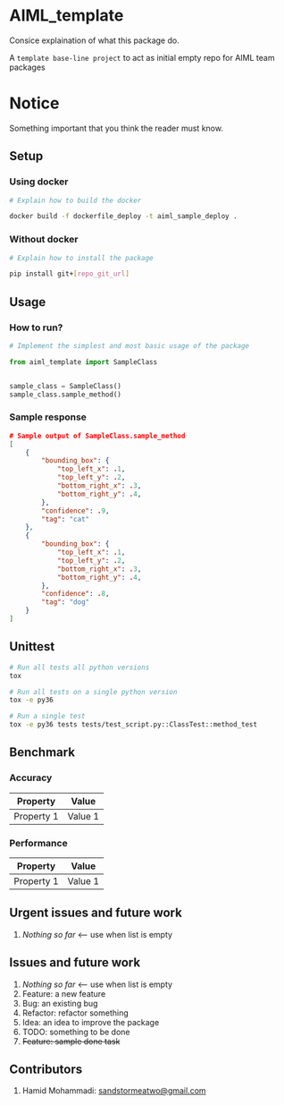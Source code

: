 # AIML_template

Consice explaination of what this package do.

A `template base-line project` to act as initial empty repo for AIML team packages


# Notice

Something important that you think the reader must know.

## Setup

### Using docker

```bash
# Explain how to build the docker

docker build -f dockerfile_deploy -t aiml_sample_deploy .
```

### Without docker

```bash
# Explain how to install the package

pip install git+[repo_git_url]
```


## Usage

### How to run?

```python
# Implement the simplest and most basic usage of the package

from aiml_template import SampleClass


sample_class = SampleClass()
sample_class.sample_method()
```

### Sample response

```json
# Sample output of SampleClass.sample_method
[
    {
        "bounding_box": {
            "top_left_x": .1,
            "top_left_y": .2,
            "bottom_right_x": .3,
            "bottom_right_y": .4,
        },
        "confidence": .9,
        "tag": "cat"
    },
    {
        "bounding_box": {
            "top_left_x": .1,
            "top_left_y": .2,
            "bottom_right_x": .3,
            "bottom_right_y": .4,
        },
        "confidence": .8,
        "tag": "dog"
    }
]
```


## Unittest

```bash
# Run all tests all python versions
tox

# Run all tests on a single python version
tox -e py36

# Run a single test
tox -e py36 tests tests/test_script.py::ClassTest::method_test
```


## Benchmark

### Accuracy

| **Property** | **Value** |
|--------------|-----------|
| Property 1   | Value 1   |

### Performance

| **Property** | **Value** |
|--------------|-----------|
| Property 1   | Value 1   |


## Urgent issues and future work
1. *Nothing so far* <-- use when list is empty


## Issues and future work
1. *Nothing so far* <-- use when list is empty
2. Feature: a new feature
3. Bug: an existing bug
4. Refactor: refactor something
5. Idea: an idea to improve the package
6. TODO: something to be done
7. ~~Feature: sample done task~~


## Contributors
1. Hamid Mohammadi: <sandstormeatwo@gmail.com>
